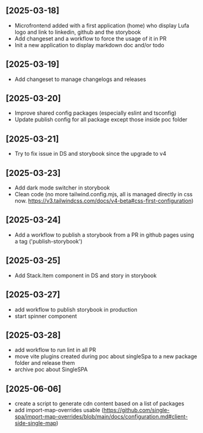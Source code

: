 ## [2025-03-18]

- Microfrontend added with a first application (home) who display Lufa logo and link to linkedin, github and the storybook
- Add changeset and a workflow to force the usage of it in PR
- Init a new application to display markdown doc and/or todo

## [2025-03-19]

- Add changeset to manage changelogs and releases

## [2025-03-20]

- Improve shared config packages (especially eslint and tsconfig)
- Update publish config for all package except those inside poc folder

## [2025-03-21]

- Try to fix issue in DS and storybook since the upgrade to v4

## [2025-03-23]

- Add dark mode switcher in storybook
- Clean code (no more tailwind.config.mjs, all is managed directly in css now. https://v3.tailwindcss.com/docs/v4-beta#css-first-configuration)

## [2025-03-24]

- Add a workflow to publish a storybook from a PR in github pages using a tag ('publish-storybook')

## [2025-03-25]

- Add Stack.Item component in DS and story in storybook

## [2025-03-27]

- add workflow to publish storybook in production
- start spinner component

## [2025-03-28]

- add workflow to run lint in all PR
- move vite plugins created during poc about singleSpa to a new package folder and release them
- archive poc about SingleSPA

## [2025-06-06]

- create a script to generate cdn content based on a list of packages
- add import-map-overrides usable (https://github.com/single-spa/import-map-overrides/blob/main/docs/configuration.md#client-side-single-map)
